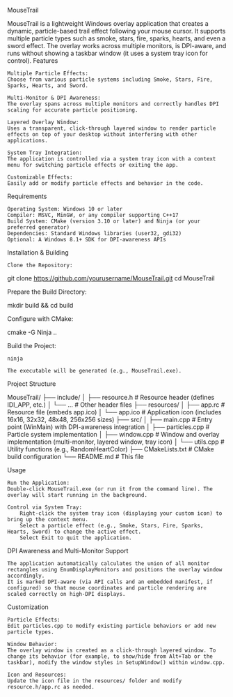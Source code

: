 MouseTrail

MouseTrail is a lightweight Windows overlay application that creates a dynamic, particle-based trail effect following your mouse cursor. It supports multiple particle types such as smoke, stars, fire, sparks, hearts, and even a sword effect. The overlay works across multiple monitors, is DPI-aware, and runs without showing a taskbar window (it uses a system tray icon for control).
Features

    Multiple Particle Effects:
    Choose from various particle systems including Smoke, Stars, Fire, Sparks, Hearts, and Sword.

    Multi-Monitor & DPI Awareness:
    The overlay spans across multiple monitors and correctly handles DPI scaling for accurate particle positioning.

    Layered Overlay Window:
    Uses a transparent, click-through layered window to render particle effects on top of your desktop without interfering with other applications.

    System Tray Integration:
    The application is controlled via a system tray icon with a context menu for switching particle effects or exiting the app.

    Customizable Effects:
    Easily add or modify particle effects and behavior in the code.

Requirements

    Operating System: Windows 10 or later
    Compiler: MSVC, MinGW, or any compiler supporting C++17
    Build System: CMake (version 3.10 or later) and Ninja (or your preferred generator)
    Dependencies: Standard Windows libraries (user32, gdi32)
    Optional: A Windows 8.1+ SDK for DPI-awareness APIs

Installation & Building

    Clone the Repository:

git clone https://github.com/yourusername/MouseTrail.git
cd MouseTrail

Prepare the Build Directory:

mkdir build && cd build

Configure with CMake:

cmake -G Ninja ..

Build the Project:

    ninja

    The executable will be generated (e.g., MouseTrail.exe).

Project Structure

MouseTrail/
├── include/
│   ├── resource.h         # Resource header (defines IDI_APP, etc.)
│   └── ...                # Other header files
├── resources/
│   ├── app.rc             # Resource file (embeds app.ico)
│   └── app.ico            # Application icon (includes 16x16, 32x32, 48x48, 256x256 sizes)
├── src/
│   ├── main.cpp           # Entry point (WinMain) with DPI-awareness integration
│   ├── particles.cpp      # Particle system implementation
│   ├── window.cpp         # Window and overlay implementation (multi-monitor, layered window, tray icon)
│   └── utils.cpp          # Utility functions (e.g., RandomHeartColor)
├── CMakeLists.txt         # CMake build configuration
└── README.md              # This file

Usage

    Run the Application:
    Double-click MouseTrail.exe (or run it from the command line). The overlay will start running in the background.

    Control via System Tray:
        Right-click the system tray icon (displaying your custom icon) to bring up the context menu.
        Select a particle effect (e.g., Smoke, Stars, Fire, Sparks, Hearts, Sword) to change the active effect.
        Select Exit to quit the application.

DPI Awareness and Multi-Monitor Support

    The application automatically calculates the union of all monitor rectangles using EnumDisplayMonitors and positions the overlay window accordingly.
    It is marked DPI-aware (via API calls and an embedded manifest, if configured) so that mouse coordinates and particle rendering are scaled correctly on high-DPI displays.

Customization

    Particle Effects:
    Edit particles.cpp to modify existing particle behaviors or add new particle types.

    Window Behavior:
    The overlay window is created as a click-through layered window. To change its behavior (for example, to show/hide from Alt+Tab or the taskbar), modify the window styles in SetupWindow() within window.cpp.

    Icon and Resources:
    Update the icon file in the resources/ folder and modify resource.h/app.rc as needed.